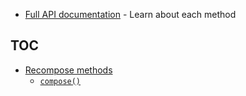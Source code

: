 * [Full API documentation](./API.md) - Learn about each method

## TOC
* [Recompose methods](./API.md#recompose-methods)
  + [`compose()`](./API.md#compose)
  

